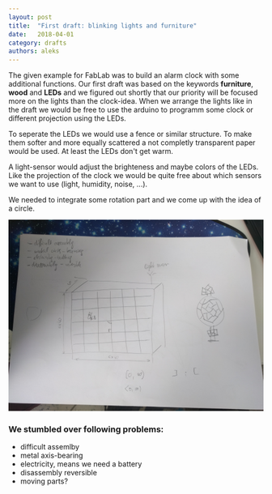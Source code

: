 ```yaml
---
layout: post
title:  "First draft: blinking lights and furniture"
date:   2018-04-01
category: drafts
authors: aleks
---
```


The given example for FabLab was to build an alarm clock with some additional functions. Our first draft was based on the keywords **furniture**, **wood** and **LEDs** and we figured out shortly that our priority will be focused more on the lights than the clock-idea. When we arrange the lights like in the draft we would be free to use the arduino to programm some clock or different projection using the LEDs.

To seperate the LEDs we would use a fence or similar structure. To make them softer and more equally scattered a not completly transparent paper would be used. At least the LEDs don't get warm.

A light-sensor would adjust the brighteness and maybe colors of the LEDs. Like the projection of the clock we would be quite free about which sensors we want to use (light, humidity, noise, ...).

We needed to integrate some rotation part and we come up with the idea of a circle.

![first-draft](/static/img/drafts/0.jpg)



### We stumbled over following problems:
- difficult assemlby
- metal axis-bearing
- electricity, means we need a battery
- disassembly reversible
- moving parts?
